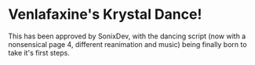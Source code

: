 # Venlafaxine's Krystal Dance!
This has been approved by SonixDev, with the dancing script (now with a nonsensical page 4, different reanimation and music) being finally born to take it's first steps.

